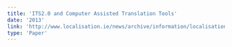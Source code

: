 ```yaml
---
title: 'ITS2.0 and Computer Assisted Translation Tools'
date: '2013'
link: 'http://www.localisation.ie/news/archive/information/localisation-focus-volume-12-issue-1-available-free-download%C2%A073mb'
type: 'Paper'
---
```

